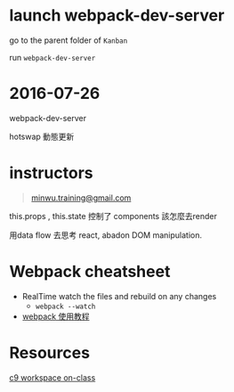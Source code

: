 # launch webpack-dev-server

go to the parent folder of `Kanban`

run `webpack-dev-server`
# 2016-07-26

webpack-dev-server

hotswap 動態更新




# instructors

> minwu.training@gmail.com

this.props , this.state 控制了 components 該怎麼去render

用data flow 去思考 react, abadon DOM manipulation.

# Webpack cheatsheet

- RealTime watch the files and rebuild on any changes
    - `webpack --watch `
- [webpack 使用教程](https://www.zfanw.com/blog/webpack-tutorial.html)


# Resources

[c9 workspace on-class](https://ide.c9.io/winwust/ucsc-react-class-kanban)